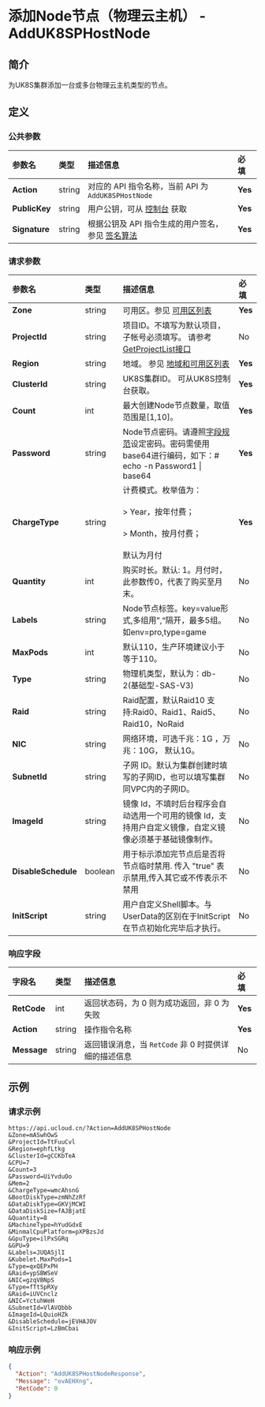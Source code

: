 # 添加Node节点（物理云主机） - AddUK8SPHostNode

## 简介

为UK8S集群添加一台或多台物理云主机类型的节点。









## 定义

### 公共参数

| 参数名 | 类型 | 描述信息 | 必填 |
|:---|:---|:---|:---|
| **Action**     | string  | 对应的 API 指令名称，当前 API 为 `AddUK8SPHostNode`                        | **Yes** |
| **PublicKey**  | string  | 用户公钥，可从 [控制台](https://console.ucloud.cn/uapi/apikey) 获取                                             | **Yes** |
| **Signature**  | string  | 根据公钥及 API 指令生成的用户签名，参见 [签名算法](api/summary/signature.md)  | **Yes** |

### 请求参数

| 参数名 | 类型 | 描述信息 | 必填 |
|:---|:---|:---|:---|
| **Zone** | string | 可用区。参见 [可用区列表](api/summary/regionlist) |**Yes**|
| **ProjectId** | string | 项目ID。不填写为默认项目，子帐号必须填写。 请参考[GetProjectList接口](api/summary/get_project_list) |No|
| **Region** | string | 地域。 参见 [地域和可用区列表](api/summary/regionlist) |**Yes**|
| **ClusterId** | string | UK8S集群ID。 可从UK8S控制台获取。 |**Yes**|
| **Count** | int | 最大创建Node节点数量，取值范围是[1,10]。 |**Yes**|
| **Password** | string | Node节点密码。请遵照[字段规范](api/uhost-api/specification)设定密码。密码需使用base64进行编码，如下：# echo -n Password1 \| base64 |**Yes**|
| **ChargeType** | string | 计费模式。枚举值为： <br /><br /> > Year，按年付费； <br /><br /> > Month，按月付费；<br /><br /> 默认为月付 |**Yes**|
| **Quantity** | int | 购买时长。默认: 1。月付时，此参数传0，代表了购买至月末。 |No|
| **Labels** | string | Node节点标签。key=value形式,多组用”,“隔开，最多5组。 如env=pro,type=game |No|
| **MaxPods** | int | 默认110，生产环境建议小于等于110。 |No|
| **Type** | string | 物理机类型，默认为：db-2(基础型-SAS-V3) |No|
| **Raid** | string | Raid配置，默认Raid10 支持:Raid0、Raid1、Raid5、Raid10，NoRaid |No|
| **NIC** | string | 网络环境，可选千兆：1G ，万兆：10G， 默认1G。 |No|
| **SubnetId** | string | 子网 ID。默认为集群创建时填写的子网ID，也可以填写集群同VPC内的子网ID。 |No|
| **ImageId** | string | 镜像 Id，不填时后台程序会自动选用一个可用的镜像 Id，支持用户自定义镜像，自定义镜像必须基于基础镜像制作。 |No|
| **DisableSchedule** | boolean | 用于标示添加完节点后是否将节点临时禁用. 传入 "true" 表示禁用,传入其它或不传表示不禁用 |No|
| **InitScript** | string | 用户自定义Shell脚本。与UserData的区别在于InitScript在节点初始化完毕后才执行。 |No|

### 响应字段

| 字段名 | 类型 | 描述信息 | 必填 |
|:---|:---|:---|:---|
| **RetCode** | int | 返回状态码，为 0 则为成功返回，非 0 为失败 |**Yes**|
| **Action** | string | 操作指令名称 |**Yes**|
| **Message** | string | 返回错误消息，当 `RetCode` 非 0 时提供详细的描述信息 |No|




## 示例

### 请求示例
    
```
https://api.ucloud.cn/?Action=AddUK8SPHostNode
&Zone=mASwhOwS
&ProjectId=TtFuuCvl
&Region=ephfLtkg
&ClusterId=gCCKbTeA
&CPU=7
&Count=3
&Password=UiYvduOo
&Mem=2
&ChargeType=wmcAhsnG
&BootDiskType=zmNhZzRf
&DataDiskType=GKVjMCWI
&DataDiskSize=fAJBjatE
&Quantity=8
&MachineType=hYudGdxE
&MinmalCpuPlatform=pXPBzsJd
&GpuType=ilPxSGRq
&GPU=9
&Labels=JUQASjlI
&Kubelet.MaxPods=1
&Type=qxQEPxPH
&Raid=ypSBWSeV
&NIC=gzqVBNpS
&Type=fTtSpRXy
&Raid=iUVCnclz
&NIC=YctuhWeH
&SubnetId=VlAVQbbb
&ImageId=LQuioHZk
&DisableSchedule=jEVHAJOV
&InitScript=LzBmCbai
```

### 响应示例
    
```json
{
  "Action": "AddUK8SPHostNodeResponse",
  "Message": "ovAEHXng",
  "RetCode": 0
}
```





